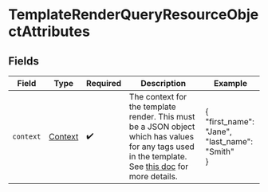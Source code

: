 # TemplateRenderQueryResourceObjectAttributes


## Fields

| Field                                                                                                                                                                                                          | Type                                                                                                                                                                                                           | Required                                                                                                                                                                                                       | Description                                                                                                                                                                                                    | Example                                                                                                                                                                                                        |
| -------------------------------------------------------------------------------------------------------------------------------------------------------------------------------------------------------------- | -------------------------------------------------------------------------------------------------------------------------------------------------------------------------------------------------------------- | -------------------------------------------------------------------------------------------------------------------------------------------------------------------------------------------------------------- | -------------------------------------------------------------------------------------------------------------------------------------------------------------------------------------------------------------- | -------------------------------------------------------------------------------------------------------------------------------------------------------------------------------------------------------------- |
| `context`                                                                                                                                                                                                      | [Context](../../models/components/Context.md)                                                                                                                                                                  | :heavy_check_mark:                                                                                                                                                                                             | The context for the template render. This must be a JSON object which has values for any tags used in the template. See [this doc](https://help.klaviyo.com/hc/en-us/articles/4408802648731) for more details. | {<br/>"first_name": "Jane",<br/>"last_name": "Smith"<br/>}                                                                                                                                                     |